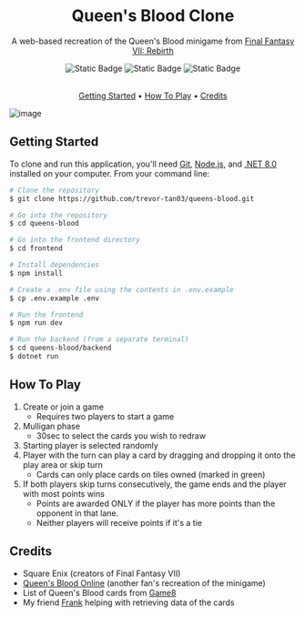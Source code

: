 <!-- Banner here -->
<div align="center">
  <h1>Queen's Blood Clone</h1>
  <p>A web-based recreation of the Queen's Blood minigame from <a href="https://ffvii.square-enix-games.com/en-us/games/rebirth">Final Fantasy VII: Rebirth</a></p>
</div>

<div align="center">
  <img alt="Static Badge" src="https://img.shields.io/badge/.NET-8.0-purple">
  <img alt="Static Badge" src="https://img.shields.io/badge/React-18.3.1-blue">
  <img alt="Static Badge" src="https://img.shields.io/badge/SignalR-2.4.3-cyan">
</div>

<br>

<p align="center">
    <a href="#getting-started">Getting Started</a> •
    <a href="#how-to-play">How To Play</a> •
    <a href="credits">Credits</a>
</p>

![image](https://github.com/user-attachments/assets/f2fa0b1e-22b9-4f36-b816-c0a7f6e9fa6c)


## Getting Started

To clone and run this application, you'll need [Git](https://git-scm.com/), [Node.js](https://nodejs.org/en), and [.NET 8.0](https://dotnet.microsoft.com/en-us/download/dotnet/8.0) installed on your computer. From your command line:
```bash
# Clone the repository
$ git clone https://github.com/trevor-tan03/queens-blood.git

# Go into the repository
$ cd queens-blood

# Go into the frontend directory
$ cd frontend

# Install dependencies
$ npm install

# Create a .env file using the contents in .env.example
$ cp .env.example .env

# Run the frontend
$ npm run dev

# Run the backend (from a separate terminal)
$ cd queens-blood/backend
$ dotnet run
```

## How To Play

1. Create or join a game
    - Requires two players to start a game
2. Mulligan phase
    - 30sec to select the cards you wish to redraw
3. Starting player is selected randomly
4. Player with the turn can play a card by dragging and dropping it onto the play area or skip turn
     - Cards can only place cards on tiles owned (marked in green)
5. If both players skip turns consecutively, the game ends and the player with most points wins
     - Points are awarded ONLY if the player has more points than the opponent in that lane.
     - Neither players will receive points if it's a tie

## Credits
- Square Enix (creators of Final Fantasy VII)
- [Queen's Blood Online](https://www.queensbloodonline.com/) (another fan's recreation of the minigame)
- List of Queen's Blood cards from  [Game8](https://game8.co/games/Final-Fantasy-VII-Rebirth/archives/Queens-Blood)
- My friend [Frank](https://github.com/frankpadada) helping with retrieving data of the cards

